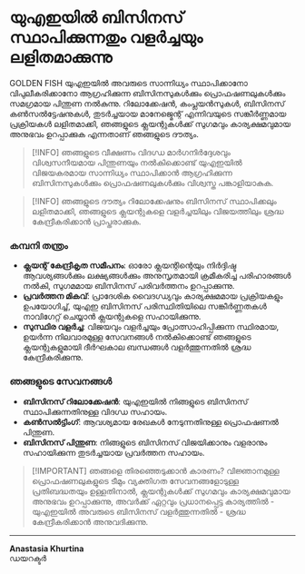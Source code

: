 # യുഎഇയിൽ ബിസിനസ് സ്ഥാപിക്കുന്നതും വളർച്ചയും ലളിതമാക്കുന്നു

GOLDEN FISH യുഎഇയിൽ അവരുടെ സാന്നിധ്യം സ്ഥാപിക്കാനോ വിപുലീകരിക്കാനോ ആഗ്രഹിക്കുന്ന ബിസിനസുകൾക്കും പ്രൊഫഷണലുകൾക്കും സമഗ്രമായ പിന്തുണ നൽകുന്നു. റിലോക്കേഷൻ, കംപ്ലയൻസുകൾ, ബിസിനസ് കൺസൽട്ടേഷനുകൾ, തുടർച്ചയായ മാനേജ്മെന്റ് എന്നിവയുടെ സങ്കീർണ്ണമായ പ്രക്രിയകൾ ലളിതമാക്കി, ഞങ്ങളുടെ ക്ലയന്റുകൾക്ക് സുഗമവും കാര്യക്ഷമവുമായ അനുഭവം ഉറപ്പാക്കുക എന്നതാണ് ഞങ്ങളുടെ ദൗത്യം.

> [!INFO] ഞങ്ങളുടെ വീക്ഷണം
> വിദഗ്ധ മാർഗനിർദ്ദേശവും വിശ്വസനീയമായ പിന്തുണയും നൽകിക്കൊണ്ട് യുഎഇയിൽ വിജയകരമായ സാന്നിധ്യം സ്ഥാപിക്കാൻ ആഗ്രഹിക്കുന്ന ബിസിനസുകൾക്കും പ്രൊഫഷണലുകൾക്കും വിശ്വസ്ത പങ്കാളിയാകുക.

> [!INFO] ഞങ്ങളുടെ ദൗത്യം
> റിലോക്കേഷനും ബിസിനസ് സ്ഥാപിക്കലും ലളിതമാക്കി, ഞങ്ങളുടെ ക്ലയന്റുകളെ വളർച്ചയിലും വിജയത്തിലും ശ്രദ്ധ കേന്ദ്രീകരിക്കാൻ പ്രാപ്തരാക്കുക.

### കമ്പനി തന്ത്രം

- **ക്ലയന്റ് കേന്ദ്രീകൃത സമീപനം**: ഓരോ ക്ലയന്റിന്റെയും നിർദ്ദിഷ്ട ആവശ്യങ്ങൾക്കും ലക്ഷ്യങ്ങൾക്കും അനുസൃതമായി ക്രമീകരിച്ച പരിഹാരങ്ങൾ നൽകി, സുഗമമായ ബിസിനസ് പരിവർത്തനം ഉറപ്പാക്കുന്നു.
- **പ്രവർത്തന മികവ്**: പ്രാദേശിക വൈദഗ്ധ്യവും കാര്യക്ഷമമായ പ്രക്രിയകളും ഉപയോഗിച്ച്, യുഎഇ ബിസിനസ് പരിസ്ഥിതിയിലെ സങ്കീർണ്ണതകൾ നാവിഗേറ്റ് ചെയ്യാൻ ക്ലയന്റുകളെ സഹായിക്കുന്നു.
- **സുസ്ഥിര വളർച്ച**: വിജയവും വളർച്ചയും പ്രോത്സാഹിപ്പിക്കുന്ന സ്ഥിരമായ, ഉയർന്ന നിലവാരമുള്ള സേവനങ്ങൾ നൽകിക്കൊണ്ട് ഞങ്ങളുടെ ക്ലയന്റുകളുമായി ദീർഘകാല ബന്ധങ്ങൾ വളർത്തുന്നതിൽ ശ്രദ്ധ കേന്ദ്രീകരിക്കുന്നു.

### ഞങ്ങളുടെ സേവനങ്ങൾ

- **ബിസിനസ് റിലോക്കേഷൻ**: യുഎഇയിൽ നിങ്ങളുടെ ബിസിനസ് സ്ഥാപിക്കുന്നതിനുള്ള വിദഗ്ധ സഹായം.
- **കൺസൽട്ടിംഗ്**: ആവശ്യമായ രേഖകൾ നേടുന്നതിനുള്ള പ്രൊഫഷണൽ പിന്തുണ.
- **ബിസിനസ് പിന്തുണ**: നിങ്ങളുടെ ബിസിനസ് വിജയിക്കാനും വളരാനും സഹായിക്കുന്ന തുടർച്ചയായ പ്രവർത്തന സഹായം.

> [!IMPORTANT] ഞങ്ങളെ തിരഞ്ഞെടുക്കാൻ കാരണം?
> വിജ്ഞാനമുള്ള പ്രൊഫഷണലുകളുടെ ടീമും വ്യക്തിഗത സേവനങ്ങളോടുള്ള പ്രതിബദ്ധതയും ഉള്ളതിനാൽ, ക്ലയന്റുകൾക്ക് സുഗമവും കാര്യക്ഷമവുമായ അനുഭവം ഉറപ്പാക്കുന്നു, അവർക്ക് ഏറ്റവും പ്രധാനപ്പെട്ട കാര്യത്തിൽ - യുഎഇയിൽ അവരുടെ ബിസിനസ് വളർത്തുന്നതിൽ - ശ്രദ്ധ കേന്ദ്രീകരിക്കാൻ അനുവദിക്കുന്നു.

---

**Anastasia Khurtina**  
ഡയറക്ടർ
